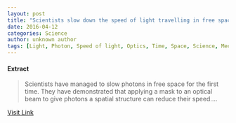 ```yaml
---
layout: post
title: "Scientists slow down the speed of light travelling in free space"
date: 2016-04-12
categories: Science
author: unknown author
tags: [Light, Photon, Speed of light, Optics, Time, Space, Science, Mechanics, Applied and interdisciplinary physics, Physics, Physical sciences, Physical phenomena, Atomic molecular and optical physics, Spacetime, Natural philosophy, Electromagnetic radiation, Physical quantities]
---
```





#### Extract
>Scientists have managed to slow photons in free space for the first time. They have demonstrated that applying a mask to an optical beam to give photons a spatial structure can reduce their speed....



[Visit Link](http://feeds.sciencedaily.com/~r/sciencedaily/~3/kEVvYZvgXMA/150123144158.htm)


